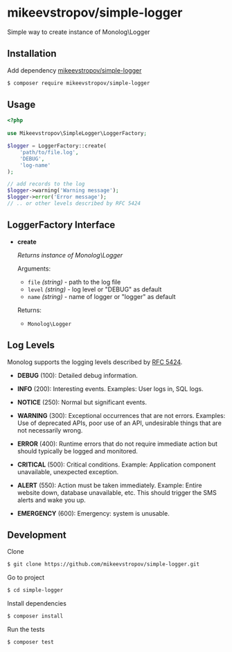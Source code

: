 # mikeevstropov/simple-logger

Simple way to create instance of Monolog\Logger

## Installation

Add dependency [mikeevstropov/simple-logger](https://packagist.org/packages/mikeevstropov/simple-logger)

```bash
$ composer require mikeevstropov/simple-logger
```

## Usage

```php
<?php
  
use Mikeevstropov\SimpleLogger\LoggerFactory;

$logger = LoggerFactory::create(
    'path/to/file.log',
    'DEBUG',
    'log-name'
);

// add records to the log
$logger->warning('Warning message');
$logger->error('Error message');
// .. or other levels described by RFC 5424

```

## LoggerFactory Interface

- **create**
  
  _Returns instance of Monolog\Logger_
  
  Arguments:
  - `file` _(string)_ - path to the log file
  - `level` _(string)_ - log level or "DEBUG" as default
  - `name` _(string)_ - name of logger or "logger" as default
  
  Returns:
  - `Monolog\Logger`
  
## Log Levels

Monolog supports the logging levels described by [RFC 5424](http://tools.ietf.org/html/rfc5424).

- **DEBUG** (100): Detailed debug information.

- **INFO** (200): Interesting events. Examples: User logs in, SQL logs.

- **NOTICE** (250): Normal but significant events.

- **WARNING** (300): Exceptional occurrences that are not errors. Examples:
  Use of deprecated APIs, poor use of an API, undesirable things that are not
  necessarily wrong.

- **ERROR** (400): Runtime errors that do not require immediate action but
  should typically be logged and monitored.

- **CRITICAL** (500): Critical conditions. Example: Application component
  unavailable, unexpected exception.

- **ALERT** (550): Action must be taken immediately. Example: Entire website
  down, database unavailable, etc. This should trigger the SMS alerts and wake
  you up.

- **EMERGENCY** (600): Emergency: system is unusable.

## Development

Clone

```bash
$ git clone https://github.com/mikeevstropov/simple-logger.git
```

Go to project

```bash
$ cd simple-logger
```

Install dependencies

```bash
$ composer install
```

Run the tests

```bash
$ composer test
```